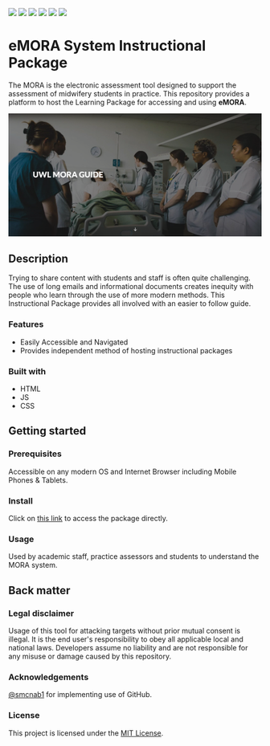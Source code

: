 [![](https://camo.githubusercontent.com/329ec7ff9e02aa4d3ecb0c491b967676c87f9db43d197a0010990e211ae24925/68747470733a2f2f696d672e736869656c64732e696f2f62616467652f706f776572656425323062792d4a656b796c6c2d626c75652e737667)](https://jekyllrb.com/) ![](https://img.shields.io/github/contributors/UWLSimulationCentre/eMORA) ![](https://img.shields.io/github/last-commit/UWLSimulationCentre/eMORA) ![](https://img.shields.io/github/languages/top/UWLSimulationCentre/eMORA) ![](https://img.shields.io/github/issues/UWLSimulationCentre/eMORA) ![](https://img.shields.io/website?url=https%3A%2F%2Fuwlsimulationcentre.github.io%2FeMORA%2F&label=Project%20Status
)

# eMORA System Instructional Package

The MORA is the electronic assessment tool designed to support the assessment of midwifery students in practice. This repository provides a platform to host the Learning Package for accessing and using **eMORA**.

<div align="center">
  <kbd>
    <img src="https://github.com/UWLSimulationCentre/eMORA/blob/main/images/home-preview.png?raw=true" />
  </kbd>
</div>

## Description

Trying to share content with students and staff is often quite challenging. The use of long emails and informational documents creates inequity with people who learn through the use of more modern methods. This Instructional Package provides all involved with an easier to follow guide.

### Features

- Easily Accessible and Navigated
- Provides independent method of hosting instructional packages

### Built with

- HTML
- JS
- CSS

## Getting started

### Prerequisites

Accessible on any modern OS and Internet Browser including Mobile Phones & Tablets.

### Install

Click on [this link](https://UWLSimulationCentre.github.io/eMORA/#/) to access the package directly.

### Usage

Used by academic staff, practice assessors and students to understand the MORA system.

## Back matter

### Legal disclaimer

Usage of this tool for attacking targets without prior mutual consent is illegal. It is the end user's responsibility to obey all applicable local and national laws. Developers assume no liability and are not responsible for any misuse or damage caused by this repository.

### Acknowledgements

[@smcnab1](https://github.com/smcnab1) for implementing use of GitHub.

### License

This project is licensed under the [MIT License](LICENSE.md).
